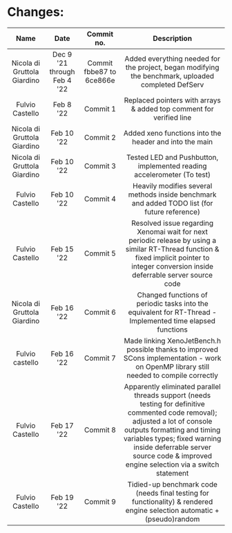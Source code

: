 Changes:
========

| Name | Date | Commit no. | Description |
|:----:|:----:|:----------:|:-----------:|
|Nicola di Gruttola Giardino | Dec 9 '21 through Feb 4 '22 | Commit fbbe87 to 6ce866e | Added everything needed for the project, began modifying the benchmark, uploaded completed DefServ |
|Fulvio Castello | Feb 8 '22 | Commit 1 | Replaced pointers with arrays & added top comment for verified line |
| Nicola di Gruttola Giardino | Feb 10 '22 | Commit 2 | Added xeno functions into the header and into the main |
| Nicola di Gruttola Giardino | Feb 10 '22 | Commit 3 | Tested LED and Pushbutton, implemented reading accelerometer (To test) |
| Fulvio Castello | Feb 10 '22 | Commit 4 | Heavily modifies several methods inside benchmark and added TODO list (for future reference) |
| Fulvio Castello | Feb 15 '22 | Commit 5 | Resolved issue regarding Xenomai wait for next periodic release by using a similar RT-Thread function & fixed implicit pointer to integer conversion inside deferrable server source code |
| Nicola di Gruttola Giardino | Feb 16 '22 | Commit 6 | Changed functions of periodic tasks into the equivalent for RT-Thread - Implemented time elapsed functions |
| Fulvio castello | Feb 16 '22 | Commit 7 | Made linking XenoJetBench.h possible thanks to improved SCons implementation - work on OpenMP library still needed to compile correctly |
| Fulvio Castello | Feb 17 '22 | Commit 8 | Apparently eliminated parallel threads support (needs testing for definitive commented code removal); adjusted a lot of console outputs formatting and timing variables types; fixed warning inside deferrable server source code & improved engine selection via a switch statement |
| Fulvio Castello | Feb 19 '22 | Commit 9| Tidied-up benchmark code (needs final testing for functionality) & rendered engine selection automatic + (pseudo)random |
